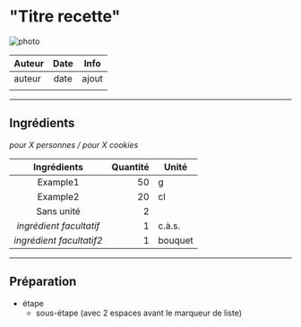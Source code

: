 # "Titre recette"

![photo](photos/<nom>.jpg)

| Auteur         | Date           | Info  |
| -------------- |:--------------:| ----- |
| auteur         | date           | ajout |
|                |                |       |

___

## Ingrédients

*pour X personnes / pour X cookies*

| Ingrédients               | Quantité     | Unité
|:-------------------------:|-------------:|-------
| Example1                  |           50 | g
| Example2                  |           20 | cl
| Sans unité                |            2 |
| *ingrédient facultatif*   |            1 | c.à.s.
| *ingrédient facultatif2*  |            1 | bouquet

___

## Préparation

* étape
  * sous-étape (avec 2 espaces avant le marqueur de liste)
